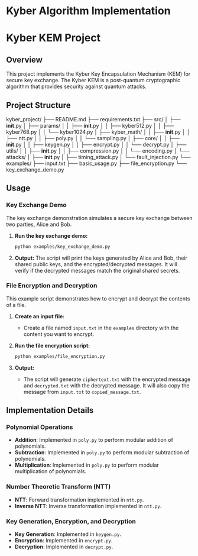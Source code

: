 # Kyber Algorithm Implementation

# Kyber KEM Project

## Overview

This project implements the Kyber Key Encapsulation Mechanism (KEM) for secure key exchange. The Kyber KEM is a post-quantum cryptographic algorithm that provides security against quantum attacks.

## Project Structure

kyber_project/
├── README.md
├── requirements.txt
├── src/
│ ├── **init**.py
│ ├── params/
│ │ ├── **init**.py
│ │ ├── kyber512.py
│ │ ├── kyber768.py
│ │ └── kyber1024.py
│ ├── kyber_math/
│ │ ├── **init**.py
│ │ ├── ntt.py
│ │ ├── poly.py
│ │ └── sampling.py
│ ├── core/
│ │ ├── **init**.py
│ │ ├── keygen.py
│ │ ├── encrypt.py
│ │ └── decrypt.py
│ ├── utils/
│ │ ├── **init**.py
│ │ ├── compression.py
│ │ └── encoding.py
│ └── attacks/
│ ├── **init**.py
│ ├── timing_attack.py
│ └── fault_injection.py
└── examples/
├── input.txt
├── basic_usage.py
├── file_encryption.py
└── key_exchange_demo.py

## Usage

### Key Exchange Demo

The key exchange demonstration simulates a secure key exchange between two parties, Alice and Bob.

1. **Run the key exchange demo:**

   ```sh
   python examples/key_exchange_demo.py
   ```

2. **Output:**
   The script will print the keys generated by Alice and Bob, their shared public keys, and the encrypted/decrypted messages. It will verify if the decrypted messages match the original shared secrets.

### File Encryption and Decryption

This example script demonstrates how to encrypt and decrypt the contents of a file.

1. **Create an input file:**

   - Create a file named `input.txt` in the `examples` directory with the content you want to encrypt.

2. **Run the file encryption script:**

   ```sh
   python examples/file_encryption.py
   ```

3. **Output:**
   - The script will generate `ciphertext.txt` with the encrypted message and `decrypted.txt` with the decrypted message. It will also copy the message from `input.txt` to `copied_message.txt`.

## Implementation Details

### Polynomial Operations

- **Addition**: Implemented in `poly.py` to perform modular addition of polynomials.
- **Subtraction**: Implemented in `poly.py` to perform modular subtraction of polynomials.
- **Multiplication**: Implemented in `poly.py` to perform modular multiplication of polynomials.

### Number Theoretic Transform (NTT)

- **NTT**: Forward transformation implemented in `ntt.py`.
- **Inverse NTT**: Inverse transformation implemented in `ntt.py`.

### Key Generation, Encryption, and Decryption

- **Key Generation**: Implemented in `keygen.py`.
- **Encryption**: Implemented in `encrypt.py`.
- **Decryption**: Implemented in `decrypt.py`.
